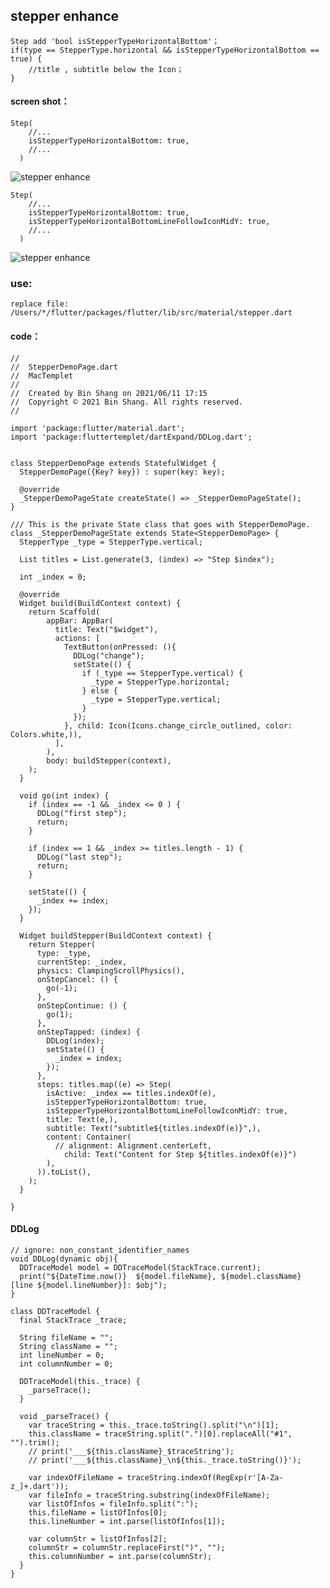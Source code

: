 ## stepper enhance


    Step add 'bool isStepperTypeHorizontalBottom'；
    if(type == StepperType.horizontal && isStepperTypeHorizontalBottom == true) {
        //title , subtitle below the Icon；
    }
    
#### screen shot：

    Step(
        //...
        isStepperTypeHorizontalBottom: true,
        //...
      )
      
![stepper enhance](https://github.com/shang1219178163/EfficientWork/blob/master/flutter/enhance/stepper.jpeg?raw=true)

    Step(
        //...
        isStepperTypeHorizontalBottom: true,
        isStepperTypeHorizontalBottomLineFollowIconMidY: true,
        //...
      )

![stepper enhance](https://github.com/shang1219178163/EfficientWork/blob/master/flutter/enhance/stepper1.jpeg?raw=true)

### use:
    replace file:
    /Users/*/flutter/packages/flutter/lib/src/material/stepper.dart

#### code：
    //
    //	StepperDemoPage.dart
    //	MacTemplet
    //
    //	Created by Bin Shang on 2021/06/11 17:15
    //	Copyright © 2021 Bin Shang. All rights reserved.
    //
    
    import 'package:flutter/material.dart';
    import 'package:fluttertemplet/dartExpand/DDLog.dart';
    
    
    class StepperDemoPage extends StatefulWidget {
      StepperDemoPage({Key? key}) : super(key: key);
    
      @override
      _StepperDemoPageState createState() => _StepperDemoPageState();
    }
    
    /// This is the private State class that goes with StepperDemoPage.
    class _StepperDemoPageState extends State<StepperDemoPage> {
      StepperType _type = StepperType.vertical;
    
      List titles = List.generate(3, (index) => "Step $index");
    
      int _index = 0;
    
      @override
      Widget build(BuildContext context) {
        return Scaffold(
            appBar: AppBar(
              title: Text("$widget"),
              actions: [
                TextButton(onPressed: (){
                  DDLog("change");
                  setState(() {
                    if (_type == StepperType.vertical) {
                      _type = StepperType.horizontal;
                    } else {
                      _type = StepperType.vertical;
                    }
                  });
                }, child: Icon(Icons.change_circle_outlined, color: Colors.white,)),
              ],
            ),
            body: buildStepper(context),
        );
      }
    
      void go(int index) {
        if (index == -1 && _index <= 0 ) {
          DDLog("first step");
          return;
        }
    
        if (index == 1 && _index >= titles.length - 1) {
          DDLog("last step");
          return;
        }
    
        setState(() {
          _index += index;
        });
      }
    
      Widget buildStepper(BuildContext context) {
        return Stepper(
          type: _type,
          currentStep: _index,
          physics: ClampingScrollPhysics(),
          onStepCancel: () {
            go(-1);
          },
          onStepContinue: () {
            go(1);
          },
          onStepTapped: (index) {
            DDLog(index);
            setState(() {
              _index = index;
            });
          },
          steps: titles.map((e) => Step(
            isActive: _index == titles.indexOf(e),
            isStepperTypeHorizontalBottom: true,
            isStepperTypeHorizontalBottomLineFollowIconMidY: true,
            title: Text(e,),
            subtitle: Text("subtitle${titles.indexOf(e)}",),
            content: Container(
              // alignment: Alignment.centerLeft,
                child: Text("Content for Step ${titles.indexOf(e)}")
            ),
          )).toList(),
        );
      }

    }

#### DDLog
    // ignore: non_constant_identifier_names
    void DDLog(dynamic obj){
      DDTraceModel model = DDTraceModel(StackTrace.current);
      print("${DateTime.now()}  ${model.fileName}, ${model.className} [line ${model.lineNumber}]: $obj");
    }
    
    class DDTraceModel {
      final StackTrace _trace;
    
      String fileName = "";
      String className = "";
      int lineNumber = 0;
      int columnNumber = 0;
    
      DDTraceModel(this._trace) {
        _parseTrace();
      }
    
      void _parseTrace() {
        var traceString = this._trace.toString().split("\n")[1];
        this.className = traceString.split(".")[0].replaceAll("#1", "").trim();
        // print('___${this.className}_$traceString');
        // print('___${this.className}_\n${this._trace.toString()}');
    
        var indexOfFileName = traceString.indexOf(RegExp(r'[A-Za-z_]+.dart'));
        var fileInfo = traceString.substring(indexOfFileName);
        var listOfInfos = fileInfo.split(":");
        this.fileName = listOfInfos[0];
        this.lineNumber = int.parse(listOfInfos[1]);
    
        var columnStr = listOfInfos[2];
        columnStr = columnStr.replaceFirst(")", "");
        this.columnNumber = int.parse(columnStr);
      }
    }
